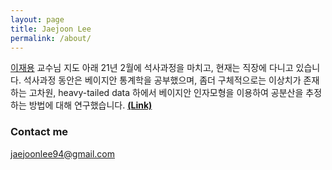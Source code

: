 ```yaml
---
layout: page
title: Jaejoon Lee
permalink: /about/
---
```


[이재용](https://jylee749.wordpress.com/) 교수님 지도 아래 21년 2월에 석사과정을 마치고, 현재는 직장에 다니고 있습니다. 석사과정 동안은 베이지안 통계학을 공부했으며, 좀더 구체적으로는 이상치가 존재하는 고차원, heavy-tailed data 하에서 베이지안 인자모형을 이용하여 공분산을 추정하는 방법에 대해 연구했습니다. [**(Link)**](https://arxiv.org/abs/2012.04315)



### Contact me

[jaejoonlee94@gmail.com](mailto:jaejoonlee94@gmail.com)
